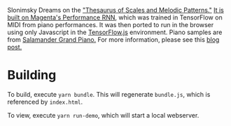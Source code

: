 Slonimsky Dreams on the <a href="https://en.wikipedia.org/wiki/Nicolas_Slonimsky#Writings_and_musical_criticism">"Thesaurus of Scales and Melodic Patterns."</a> <a href="https://magenta.tensorflow.org/performance-rnn">It is built on <a href="https://magenta.tensorflow.org/performance-rnn">Magenta's Performance RNN</a>, which was trained in TensorFlow on MIDI from piano performances. </a> It was then ported to run in the browser using only Javascript in the <a href="https://js.tensorflow.org/">TensorFlow.js</a> environment. Piano samples are from <a href="https://archive.org/details/SalamanderGrandPianoV3">Salamander Grand Piano.</a> For more information, please see this <a href="www.gebrauchsmusik.com/blog/2019/10/23/Note-on-Slonimsky-Dreams">blog post.</a>

# Building

To build, execute `yarn bundle`. This will regenerate `bundle.js`, which is referenced by `index.html`.

To view, execute `yarn run-demo`, which will start a local webserver.
